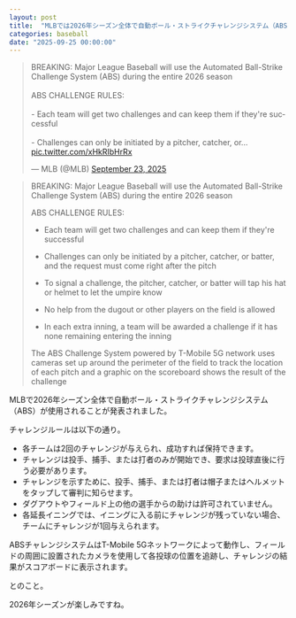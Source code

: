 ```yaml
---
layout: post
title:  "MLBでは2026年シーズン全体で自動ボール・ストライクチャレンジシステム（ABS）が使用されるらしい"
categories: baseball
date: "2025-09-25 00:00:00"
---
```


<blockquote class="twitter-tweet tw-align-center"><p lang="en" dir="ltr">BREAKING: Major League Baseball will use the Automated Ball-Strike Challenge System (ABS) during the entire 2026 season<br><br>ABS CHALLENGE RULES:<br><br>- Each team will get two challenges and can keep them if they&#39;re successful<br><br>- Challenges can only be initiated by a pitcher, catcher, or… <a href="https://t.co/xHkRIbHrRx">pic.twitter.com/xHkRIbHrRx</a></p>&mdash; MLB (@MLB) <a href="https://twitter.com/MLB/status/1970546182893248800?ref_src=twsrc%5Etfw">September 23, 2025</a></blockquote> <script async src="https://platform.twitter.com/widgets.js" charset="utf-8"></script>

> BREAKING: Major League Baseball will use the Automated Ball-Strike Challenge System (ABS) during the entire 2026 season
> 
> ABS CHALLENGE RULES:
> 
> - Each team will get two challenges and can keep them if they're successful
> 
> - Challenges can only be initiated by a pitcher, catcher, or batter, and the request must come right after the pitch
> 
> - To signal a challenge, the pitcher, catcher, or batter will tap his hat or helmet to let the umpire know
> 
> - No help from the dugout or other players on the field is allowed
> 
> - In each extra inning, a team will be awarded a challenge if it has none remaining entering the inning
> 
> The ABS Challenge System powered by T-Mobile 5G network uses cameras set up around the perimeter of the field to track the location of each pitch and a graphic on the scoreboard shows the result of the challenge

MLBで2026年シーズン全体で自動ボール・ストライクチャレンジシステム（ABS）が使用されることが発表されました。

チャレンジルールは以下の通り。

- 各チームは2回のチャレンジが与えられ、成功すれば保持できます。
- チャレンジは投手、捕手、または打者のみが開始でき、要求は投球直後に行う必要があります。
- チャレンジを示すために、投手、捕手、または打者は帽子またはヘルメットをタップして審判に知らせます。
- ダグアウトやフィールド上の他の選手からの助けは許可されていません。
- 各延長イニングでは、イニングに入る前にチャレンジが残っていない場合、チームにチャレンジが1回与えられます。

ABSチャレンジシステムはT-Mobile 5Gネットワークによって動作し、フィールドの周囲に設置されたカメラを使用して各投球の位置を追跡し、チャレンジの結果がスコアボードに表示されます。

とのこと。

2026年シーズンが楽しみですね。
